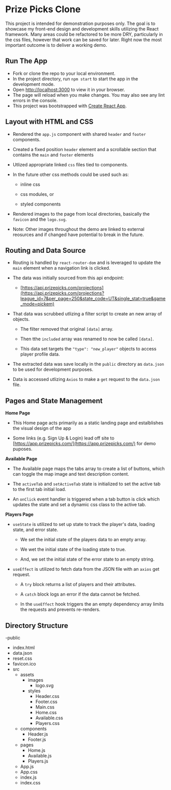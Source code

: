 # Prize Picks Clone

This project is intended for demonstration purposes only. The goal is to showcase my front-end design and development skills utilizing the React framework. Many areas could be refactored to be more DRY, particularly in the css files, however that work can be saved for later. Right now the most important outcome is to deliver a working demo.

## Run The App

- Fork or clone the repo to your local environment.
- In the project directory, run `npm start` to start the app in the development mode.
- Open [http://localhost:3000](http://localhost:3000) to view it in your browser.
- The page will reload when you make changes. You may also see any lint errors in the console.
- This project was bootstrapped with [Create React App](https://github.com/facebook/create-react-app).

## Layout with HTML and CSS

- Rendered the `app.js` component with shared `header` and `footer` components.
  
- Created a fixed position `header` element and a scrollable section that contains the `main` and `footer` elements
  
- Utlized appropriate linked `css` files tied to components.

- In the future other css methods could be used such as:

   - inline css

  - css modules, or

  - styled components

- Rendered images to the page from local directories, basically the `favicon` and the `logo.svg`.

- Note: Other images throughout the demo are linked to external reosurces and if changed have potential to break in the future.

## Routing and Data Source

- Routing is handled by `react-router-dom` and is leveraged to update the `main` element when a navigation link is clicked.

- The data was initially sourced from this api endpoint:

  - [https://api.prizepicks.com/projections](https://api.prizepicks.com/projections?league_id=7&per_page=250&state_code=UT&single_stat=true&game_mode=pickem)
 
- That data was scrubbed utlizing a filter script to create an new array of objects.

  - The filter removed that original `[data]` array.

  - Then tthe `included` array was renamed to now be called `[data]`.

  - This data set targets the `"type": "new_player"` objects to access player profile data.
 
- The extracted data was save locally in the `public` directory as `data.json` to be used for development purposes.

- Data is accessed utlizing `Axios` to make a `get` request to the `data.json` file.

## Pages and State Management

**Home Page**
- This Home page acts primarily as a static landing page and estalblishes the visual design of the app

- Some links (e.g. Sign Up & Login) lead off site to [https://app.prizepicks.com/](https://app.prizepicks.com/) for demo puposes.

**Available Page**
- The Available page maps the tabs array to create a list of buttons, which can toggle the map image and text description content.

- The `activeTab` and `setActiveTab` state is initialized to set the active tab to the first tab initial load.

- An `onClick` event handler is triggered when a tab button is click which updates the state and set a dynamic css class to the active tab.

**Players Page**
- `useState` is utilized to set up state to track the player's data, loading state, and error state.

  - We set the initial state of the players data to an empty array.

   - We wet the initial state of the loading state to true.

   - And, we set the initial state of the error state to an empty string.
 
- `useEffect` is utilized to fetch data from the JSON file with an `axios` get request.

  - A `try` block returns a list of players and their attributes.

  - A `catch` block logs an error if the data cannot be fetched.

  - In the `useEffect` hook triggers the an empty dependency array limits the requests and prevents re-renders. 

## Directory Structure
-public
  - index.html
  -  data.json
  -  reset.css
  -  favicon.ico
- src
  - assets
    - images
      - logo.svg
    - styles
      - Header.css
      - Footer.css
      - Main.css
      - Home.css
      - Available.css
      - Players.css
  - components
    - Header.js
    - Footer.js
  - pages
    - Home.js
    - Available.js
    - Players.js
  - App.js
  - App.css
  - index.js
  - index.css


